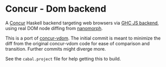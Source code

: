 # Concur - Dom backend

A [Concur](https://github.com/ajnsit/concur) Haskell backend targeting web browsers via [GHC JS backend](https://ghc.gitlab.haskell.org/ghc/doc/users_guide/javascript.html), using real DOM node diffing from [nanomorph](https://github.com/choojs/nanomorph).

This is a port of [concur-vdom](https://github.com/ajnsit/concur/tree/master/concur-vdom). The initial commit is meant to minimize the diff from the original concur-vdom code for ease of comparison and transition. Further commits might diverge more.

See the `cabal.project` file for help getting this to build.
